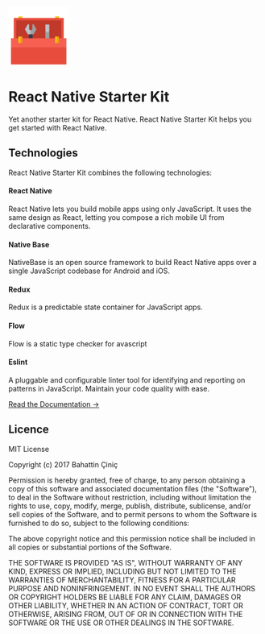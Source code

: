 <img src="icon.png" width="120">

# React Native Starter Kit

Yet another starter kit for React Native. React Native Starter Kit helps you get started with React Native.

## Technologies

React Native Starter Kit combines the following technologies:

#### React Native
React Native lets you build mobile apps using only JavaScript. It uses the same design as React, letting you compose a rich mobile UI from declarative components.
#### Native Base
NativeBase is an open source framework to build React Native apps over a single JavaScript codebase for Android and iOS.
#### Redux
Redux is a predictable state container for JavaScript apps. 
#### Flow
Flow is a static type checker for avascript
#### Eslint
A pluggable and configurable linter tool for identifying and reporting on patterns in JavaScript. Maintain your code quality with ease.

[Read the Documentation →](https://github.com/bahattincinic/react-native-starter-kit/wiki)

## Licence

MIT License

Copyright (c) 2017 Bahattin Çiniç

Permission is hereby granted, free of charge, to any person obtaining a copy
of this software and associated documentation files (the "Software"), to deal
in the Software without restriction, including without limitation the rights
to use, copy, modify, merge, publish, distribute, sublicense, and/or sell
copies of the Software, and to permit persons to whom the Software is
furnished to do so, subject to the following conditions:

The above copyright notice and this permission notice shall be included in all
copies or substantial portions of the Software.

THE SOFTWARE IS PROVIDED "AS IS", WITHOUT WARRANTY OF ANY KIND, EXPRESS OR
IMPLIED, INCLUDING BUT NOT LIMITED TO THE WARRANTIES OF MERCHANTABILITY,
FITNESS FOR A PARTICULAR PURPOSE AND NONINFRINGEMENT. IN NO EVENT SHALL THE
AUTHORS OR COPYRIGHT HOLDERS BE LIABLE FOR ANY CLAIM, DAMAGES OR OTHER
LIABILITY, WHETHER IN AN ACTION OF CONTRACT, TORT OR OTHERWISE, ARISING FROM,
OUT OF OR IN CONNECTION WITH THE SOFTWARE OR THE USE OR OTHER DEALINGS IN THE
SOFTWARE.
